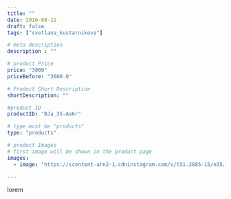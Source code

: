 ```yaml
---
title: ""
date: 2016-08-22
draft: false
tags: ["svetlana_kustarnikova"]

# meta description
description : ""

# product Price
price: "3000"
priceBefore: "3600.0"

# Product Short Description
shortDescription: ""

#product ID
productID: "BJa_3S-Ae6r"

# type must be "products"
type: "products"

# product Images
# first image will be shown in the product page
images:
  - image: "https://scontent-arn2-1.cdninstagram.com/v/t51.2885-15/e35/14033517_1098894280205462_2127605210_n.jpg?se=7&tp=1&_nc_ht=scontent-arn2-1.cdninstagram.com&_nc_cat=102&_nc_ohc=YZyymhts3HkAX92d9I3&ccb=7-4&oh=9a1ab8d944c098c42dd7e64ae0a9190c&oe=6082C998&ig_cache_key=MTMyMjY1MDMxNzQ1NTc0ODc3OQ%3D%3D.2-ccb7-4"

---
```

lorem
